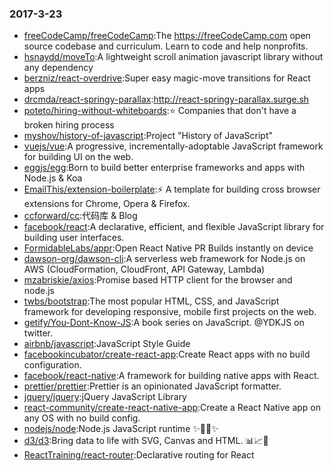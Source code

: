 ### 2017-3-23 
* [freeCodeCamp/freeCodeCamp](https://github.com//freeCodeCamp/freeCodeCamp):The https://freeCodeCamp.com open source codebase and curriculum. Learn to code and help nonprofits. 
* [hsnaydd/moveTo](https://github.com//hsnaydd/moveTo):A lightweight scroll animation javascript library without any dependency 
* [berzniz/react-overdrive](https://github.com//berzniz/react-overdrive):Super easy magic-move transitions for React apps 
* [drcmda/react-springy-parallax](https://github.com//drcmda/react-springy-parallax):http://react-springy-parallax.surge.sh 
* [poteto/hiring-without-whiteboards](https://github.com//poteto/hiring-without-whiteboards):⭐️ Companies that don't have a broken hiring process 
* [myshov/history-of-javascript](https://github.com//myshov/history-of-javascript):Project "History of JavaScript" 
* [vuejs/vue](https://github.com//vuejs/vue):A progressive, incrementally-adoptable JavaScript framework for building UI on the web. 
* [eggjs/egg](https://github.com//eggjs/egg):Born to build better enterprise frameworks and apps with Node.js & Koa 
* [EmailThis/extension-boilerplate](https://github.com//EmailThis/extension-boilerplate):⚡️ A template for building cross browser extensions for Chrome, Opera & Firefox. 
* [ccforward/cc](https://github.com//ccforward/cc):代码库 & Blog 
* [facebook/react](https://github.com//facebook/react):A declarative, efficient, and flexible JavaScript library for building user interfaces. 
* [FormidableLabs/appr](https://github.com//FormidableLabs/appr):Open React Native PR Builds instantly on device 
* [dawson-org/dawson-cli](https://github.com//dawson-org/dawson-cli):A serverless web framework for Node.js on AWS (CloudFormation, CloudFront, API Gateway, Lambda) 
* [mzabriskie/axios](https://github.com//mzabriskie/axios):Promise based HTTP client for the browser and node.js 
* [twbs/bootstrap](https://github.com//twbs/bootstrap):The most popular HTML, CSS, and JavaScript framework for developing responsive, mobile first projects on the web. 
* [getify/You-Dont-Know-JS](https://github.com//getify/You-Dont-Know-JS):A book series on JavaScript. @YDKJS on twitter. 
* [airbnb/javascript](https://github.com//airbnb/javascript):JavaScript Style Guide 
* [facebookincubator/create-react-app](https://github.com//facebookincubator/create-react-app):Create React apps with no build configuration. 
* [facebook/react-native](https://github.com//facebook/react-native):A framework for building native apps with React. 
* [prettier/prettier](https://github.com//prettier/prettier):Prettier is an opinionated JavaScript formatter. 
* [jquery/jquery](https://github.com//jquery/jquery):jQuery JavaScript Library 
* [react-community/create-react-native-app](https://github.com//react-community/create-react-native-app):Create a React Native app on any OS with no build config. 
* [nodejs/node](https://github.com//nodejs/node):Node.js JavaScript runtime ✨🐢🚀✨ 
* [d3/d3](https://github.com//d3/d3):Bring data to life with SVG, Canvas and HTML. 📊📈🎉 
* [ReactTraining/react-router](https://github.com//ReactTraining/react-router):Declarative routing for React 

